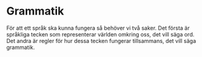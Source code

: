 # Grammatik

För att ett språk ska kunna fungera så behöver vi två saker. Det första är språkliga tecken som representerar världen omkring oss, det vill säga ord. Det andra är regler för hur dessa tecken fungerar tillsammans, det vill säga grammatik. 